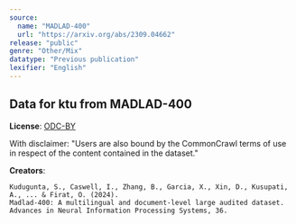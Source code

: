 ```yaml
---
source:
  name: "MADLAD-400"
  url: "https://arxiv.org/abs/2309.04662"
release: "public"
genre: "Other/Mix"
datatype: "Previous publication"
lexifier: "English"
---
```


## Data for ktu from MADLAD-400

**License**: [ODC-BY](https://opendatacommons.org/licenses/by/1-0/)

With disclaimer: "Users are also bound by the CommonCrawl terms of use in respect of the content contained in the dataset."

**Creators**:
```
Kudugunta, S., Caswell, I., Zhang, B., Garcia, X., Xin, D., Kusupati, A., ... & Firat, O. (2024).
Madlad-400: A multilingual and document-level large audited dataset. 
Advances in Neural Information Processing Systems, 36.
```
